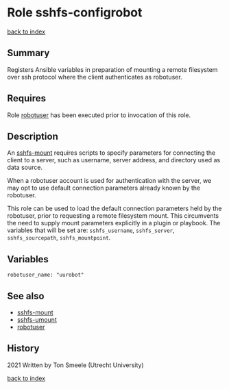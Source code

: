 # Role sshfs-configrobot
[back to index](../index.md#Roles)

## Summary
Registers Ansible variables in preparation of mounting a remote filesystem
over ssh protocol where the client authenticates as robotuser.

## Requires
Role [robotuser](robotuser.md) has been executed prior to invocation of this role.

## Description
An [sshfs-mount](sshfs-mount) requires scripts to specify parameters for connecting the client to a server, 
such as username, server address, and directory used as data source.
 
When a robotuser account is used for authentication with the server, we may opt to use default connection
parameters already known by the robotuser. 

This role can be used to load the default connection parameters held by the robotuser,
prior to requesting a remote filesystem mount. 
This circumvents the need to supply mount parameters explicitly in a plugin or playbook. 
The variables that will be set are: `sshfs_username`, `sshfs_server`, 
`sshfs_sourcepath`, `sshfs_mountpoint`.

## Variables
```
robotuser_name: "uurobot"
```

## See also
- [sshfs-mount](sshfs-mount.md)
- [sshfs-umount](sshfs-umount.md)
- [robotuser](robotuser.md)

## History
2021 Written by Ton Smeele (Utrecht University)



[back to index](../index.md#Roles)
